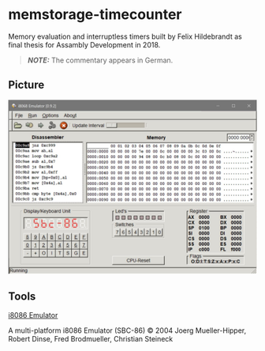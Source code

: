 # memstorage-timecounter

Memory evaluation and interruptless timers built by Felix Hildebrandt as final thesis for Assambly Development in 2018.

> **_NOTE:_** The commentary appears in German.

## Picture

![i8086 Emulator](./img/screenshot_assably.jpg)

## Tools

[i8086 Emulator](http://sourceforge.net/projects/i8086emu/)

A multi-platform i8086 Emulator (SBC-86)
© 2004 Joerg Mueller-Hipper, Robert Dinse,
Fred Brodmueller, Christian Steineck